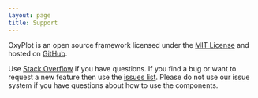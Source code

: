 ```yaml
---
layout: page
title: Support
---
```


OxyPlot is an open source framework licensed under the [MIT License][license] and hosted on [GitHub][github].

Use [Stack Overflow][stackOverflow] if you have questions. If you find a bug or want to request a new feature then use the [issues list][issues]. Please do not use our issue system if you have questions about how to use the components.

[license]: https://raw.githubusercontent.com/oxyplot/oxyplot/master/LICENSE
[github]: https://github.com/oxyplot/oxyplot
[ue]: https://oxyplot.userecho.com/
[stackOverflow]: https://stackoverflow.com/questions/tagged/oxyplot
[issues]: https://github.com/oxyplot/oxyplot/issues
